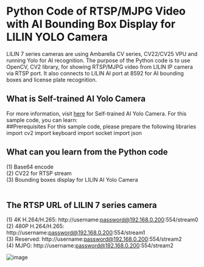 # Python Code of RTSP/MJPG Video with AI Bounding Box Display for LILIN YOLO Camera

LILIN 7 series cameras are using Ambarella CV series, CV22/CV25 VPU and running Yolo for AI recognition.  The purpose of the Python code is to use OpenCV, CV2 library, for showing RTSP/MJPG video from LILIN IP camera via RTSP port.  It also connects to LILIN AI port at 8592 for AI bounding boxes and license plate recognition. 
<BR>
## What is Self-trained AI Yolo Camera
For more information, visit [here](http://ai.meritlilin.com.tw:3380/) for Self-trained AI Yolo Camera.  For this sample code, you can learn:
<BR>
##Prerequisites
For this sample code, please prepare the following libraries
import cv2
import keyboard
import socket
import json

## What can you learn from the Python code
(1) Base64 encode <BR>
(2) CV22 for RTSP stream <BR>
(3) Bounding boxes display for LILIN AI Yolo Camera <BR>
<BR>
## The RTSP URL of LILIN 7 series camera
(1) 4K H.264/H.265: http://username:password@192.168.0.200:554/stream0 <BR>
(2) 480P H.264/H.265: http://username:password@192.168.0.200:554/stream1 <BR>
(3) Reserved: http://username:password@192.168.0.200:554/stream2 <BR>
(4) MJPG: http://username:password@192.168.0.200:554/stream2 <BR>

![image](https://github.com/LILINOpenGitHub/Python-Code-of-RTSP-MJPG-Video-with-AI-Bounding-Box-Display-for-LILIN-Yolo-Camera-/blob/main/image/image01.jpg)
